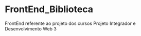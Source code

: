 # FrontEnd_Biblioteca
FrontEnd referente ao projeto dos cursos Projeto Integrador e Desenvolvimento Web 3
